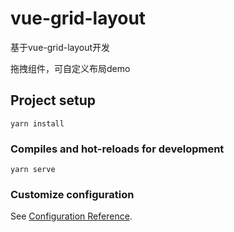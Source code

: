 # vue-grid-layout

基于vue-grid-layout开发

拖拽组件，可自定义布局demo

## Project setup
```
yarn install
```

### Compiles and hot-reloads for development
```
yarn serve
```



### Customize configuration
See [Configuration Reference](https://cli.vuejs.org/config/).
